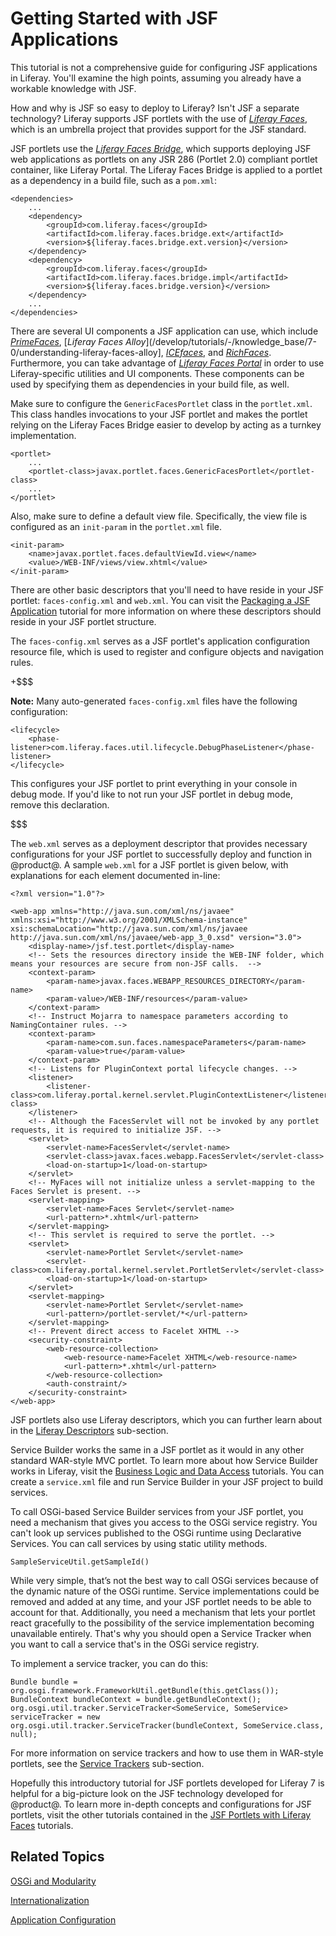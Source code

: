 # Getting Started with JSF Applications

This tutorial is not a comprehensive guide for configuring JSF applications in
Liferay. You'll examine the high points, assuming you already have a workable
knowledge with JSF.

How and why is JSF so easy to deploy to Liferay? Isn't JSF a separate
technology? Liferay supports JSF portlets with the use of
[*Liferay Faces*](https://web.liferay.com/community/liferay-projects/liferay-faces/overview),
which is an umbrella project that provides support for the JSF standard.

JSF portlets use the
[*Liferay Faces Bridge*](/develop/tutorials/-/knowledge_base/7-0/understanding-liferay-faces-bridge),
which supports deploying JSF web applications as portlets on any JSR 286
(Portlet 2.0) compliant portlet container, like Liferay Portal. The Liferay
Faces Bridge is applied to a portlet as a dependency in a build file, such as a
`pom.xml`:

    <dependencies>
        ...
        <dependency>
            <groupId>com.liferay.faces</groupId>
            <artifactId>com.liferay.faces.bridge.ext</artifactId>
            <version>${liferay.faces.bridge.ext.version}</version>
        </dependency>
        <dependency>
            <groupId>com.liferay.faces</groupId>
            <artifactId>com.liferay.faces.bridge.impl</artifactId>
            <version>${liferay.faces.bridge.version}</version>
        </dependency>
        ...
    </dependencies>

There are several UI components a JSF application can use, which include
[*PrimeFaces*](http://primefaces.org/),
[*Liferay Faces Alloy*](/develop/tutorials/-/knowledge_base/7-0/understanding-liferay-faces-alloy],
[*ICEfaces*](http://www.icesoft.org/java/projects/ICEfaces/overview.jsf), and
[*RichFaces*](http://richfaces.jboss.org/). Furthermore, you can take advantage
of
[*Liferay Faces Portal*](/develop/tutorials/-/knowledge_base/7-0/understanding-liferay-faces-portal)
in order to use
Liferay-specific utilities and UI components. These components can be used by
specifying them as dependencies in your build file, as well.

Make sure to configure the `GenericFacesPortlet` class in the `portlet.xml`.
This class handles invocations to your JSF portlet and makes the portlet relying
on the Liferay Faces Bridge easier to develop by acting as a turnkey
implementation.

    <portlet>
        ...
        <portlet-class>javax.portlet.faces.GenericFacesPortlet</portlet-class>
        ...
    </portlet>

Also, make sure to define a default view file. Specifically, the view file is
configured as an `init-param` in the `portlet.xml` file.

    <init-param>
        <name>javax.portlet.faces.defaultViewId.view</name>
        <value>/WEB-INF/views/view.xhtml</value>
    </init-param>

There are other basic descriptors that you'll need to have reside in your JSF
portlet: `faces-config.xml` and `web.xml`. You can visit the
[Packaging a JSF Application](/develop/tutorials/-/knowledge_base/7-0/packaging-a-jsf-application)
tutorial for more information on where these descriptors should reside in your
JSF portlet structure.

The `faces-config.xml` serves as a JSF portlet's application configuration
resource file, which is used to register and configure objects and navigation
rules.

+$$$

**Note:** Many auto-generated `faces-config.xml` files have the following
configuration:

    <lifecycle>
        <phase-listener>com.liferay.faces.util.lifecycle.DebugPhaseListener</phase-listener>
    </lifecycle>

This configures your JSF portlet to print everything in your console in debug
mode. If you'd like to not run your JSF portlet in debug mode, remove this
declaration.

$$$

The `web.xml` serves as a deployment descriptor that provides necessary
configurations for your JSF portlet to successfully deploy and function in
@product@. A sample `web.xml` for a JSF portlet is given below, with
explanations for each element documented in-line:

    <?xml version="1.0"?>

    <web-app xmlns="http://java.sun.com/xml/ns/javaee" xmlns:xsi="http://www.w3.org/2001/XMLSchema-instance" xsi:schemaLocation="http://java.sun.com/xml/ns/javaee http://java.sun.com/xml/ns/javaee/web-app_3_0.xsd" version="3.0">
        <display-name>/jsf.test.portlet</display-name>
        <!-- Sets the resources directory inside the WEB-INF folder, which means your resources are secure from non-JSF calls.  -->
        <context-param>
            <param-name>javax.faces.WEBAPP_RESOURCES_DIRECTORY</param-name>
            <param-value>/WEB-INF/resources</param-value>
        </context-param>
        <!-- Instruct Mojarra to namespace parameters according to NamingContainer rules. -->
        <context-param>
            <param-name>com.sun.faces.namespaceParameters</param-name>
            <param-value>true</param-value>
        </context-param>
        <!-- Listens for PluginContext portal lifecycle changes. -->
        <listener>
            <listener-class>com.liferay.portal.kernel.servlet.PluginContextListener</listener-class>
        </listener>
        <!-- Although the FacesServlet will not be invoked by any portlet requests, it is required to initialize JSF. -->
        <servlet>
            <servlet-name>FacesServlet</servlet-name>
            <servlet-class>javax.faces.webapp.FacesServlet</servlet-class>
            <load-on-startup>1</load-on-startup>
        </servlet>
        <!-- MyFaces will not initialize unless a servlet-mapping to the Faces Servlet is present. -->
        <servlet-mapping>
            <servlet-name>Faces Servlet</servlet-name>
            <url-pattern>*.xhtml</url-pattern>
        </servlet-mapping>
        <!-- This servlet is required to serve the portlet. -->
        <servlet>
            <servlet-name>Portlet Servlet</servlet-name>
            <servlet-class>com.liferay.portal.kernel.servlet.PortletServlet</servlet-class>
            <load-on-startup>1</load-on-startup>
        </servlet>
        <servlet-mapping>
            <servlet-name>Portlet Servlet</servlet-name>
            <url-pattern>/portlet-servlet/*</url-pattern>
        </servlet-mapping>
        <!-- Prevent direct access to Facelet XHTML -->
        <security-constraint>
            <web-resource-collection>
                <web-resource-name>Facelet XHTML</web-resource-name>
                <url-pattern>*.xhtml</url-pattern>
            </web-resource-collection>
            <auth-constraint/>
        </security-constraint>
    </web-app>

JSF portlets also use Liferay descriptors, which you can further learn about in
the
[Liferay Descriptors](/develop/tutorials/-/knowledge_base/7-0/spring-mvc#liferay-descriptors)
sub-section.

Service Builder works the same in a JSF portlet as it would in any other
standard WAR-style MVC portlet. To learn more about how Service Builder works in
Liferay, visit the
[Business Logic and Data Access](/develop/tutorials/-/knowledge_base/7-0/business-logic-and-data-access)
tutorials. You can create a `service.xml` file and run Service Builder in your
JSF project to build services.

To call OSGi-based Service Builder services from your JSF portlet, you need a
mechanism that gives you access to the OSGi service registry. You can't look up
services published to the OSGi runtime using Declarative Services. You can call
services by using static utility methods.

    SampleServiceUtil.getSampleId()

While very simple, that’s not the best way to call OSGi services because of the
dynamic nature of the OSGi runtime. Service implementations could be removed and
added at any time, and your JSF portlet needs to be able to account for that.
Additionally, you need a mechanism that lets your portlet react
gracefully to the possibility of the service implementation becoming unavailable
entirely. That's why you should open a Service Tracker when you want to call a
service that's in the OSGi service registry.

To implement a service tracker, you can do this:

    Bundle bundle = org.osgi.framework.FrameworkUtil.getBundle(this.getClass());
    BundleContext bundleContext = bundle.getBundleContext();
    org.osgi.util.tracker.ServiceTracker<SomeService, SomeService> serviceTracker = new 
    org.osgi.util.tracker.ServiceTracker(bundleContext, SomeService.class, null);

For more information on service trackers and how to use them in WAR-style
portlets, see the
[Service Trackers](/develop/tutorials/-/knowledge_base/7-0/spring-mvc#service-trackers)
sub-section.

Hopefully this introductory tutorial for JSF portlets developed for Liferay 7 is
helpful for a big-picture look on the JSF technology developed for @product@. To
learn more in-depth concepts and configurations for JSF portlets, visit the
other tutorials contained in the
[JSF Portlets with Liferay Faces](/develop/tutorials/-/knowledge_base/7-0/jsf-portlets-with-liferay-faces)
tutorials.

## Related Topics

[OSGi and Modularity](/develop/tutorials/-/knowledge_base/7-0/osgi-and-modularity)

[Internationalization](/develop/tutorials/-/knowledge_base/7-0/internationalization)

[Application Configuration](/develop/tutorials/-/knowledge_base/7-0/application-configuration)
